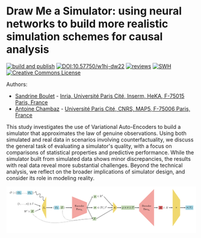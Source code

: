 # Draw Me a Simulator: using neural networks to build more realistic simulation schemes for causal analysis

[![build and publish](https://github.com/computorg/published-202509-boulet-simulator/actions/workflows/build.yml/badge.svg)](https://github.com/computorg/published-202509-boulet-simulator/actions/workflows/build.yml)
[![DOI:10.57750/w1hj-dw22](https://img.shields.io/badge/DOI-10.57750/w1hj--dw22-034E79.svg)](https://doi.org/10.57750/w1hj-dw22)
[![reviews](https://img.shields.io/badge/review-report-blue)](https://github.com/computorg/published-202509-boulet-simulator/issues?q=is%3Aopen+is%3Aissue+label%3Areview)
[![SWH](https://archive.softwareheritage.org/badge/origin/https://github.com/computorg/published-202509-boulet-simulator/)](https://archive.softwareheritage.org/browse/origin/?origin_url=https://github.com/computorg/published-202509-boulet-simulator)
[![Creative Commons License](https://i.creativecommons.org/l/by/4.0/80x15.png)](http://creativecommons.org/licenses/by/4.0/)


Authors: 

- [Sandrine Boulet](https://bouletsandrine.wixsite.com/website) - [Inria, Université Paris Cité, Inserm, HeKA, F-75015 Paris, France](https://team.inria.fr/heka/fr/)
- [Antoine Chambaz](https://helios2.mi.parisdescartes.fr/~chambaz/) - [Université Paris Cité, CNRS, MAP5, F-75006 Paris, France](https://map5.mi.parisdescartes.fr/)

This study investigates the use of Variational Auto-Encoders to build a simulator that approximates the law of genuine observations.  Using both simulated and real data in scenarios involving counterfactuality, we discuss the general task of evaluating a simulator's quality, with a focus on comparisons of statistical properties and predictive performance.  While the simulator built from simulated data shows minor discrepancies, the results with real data reveal more substantial challenges.  Beyond the technical analysis, we reflect on the broader implications of simulator design, and consider its role in modeling reality.

<center><img src="https://github.com/achambaz/draw_me_a_simulator/blob/main/figures/VAE_viz.jpg" alt="the VAE's architecture" width="600"/></center>
